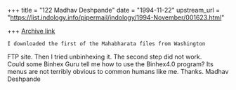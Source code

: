 +++
title = "122 Madhav Deshpande"
date = "1994-11-22"
upstream_url = "https://list.indology.info/pipermail/indology/1994-November/001623.html"

+++
[Archive link](https://list.indology.info/pipermail/indology/1994-November/001623.html)

	I downloaded the first of the Mahabharata files from Washington 
FTP site.  Then I tried unbinhexing it.  The second step did not work.  
Could some Binhex Guru tell me how to use the Binhex4.0 program?  Its 
menus are not terribly obvious to common humans like me.  Thanks.
	Madhav Deshpande





